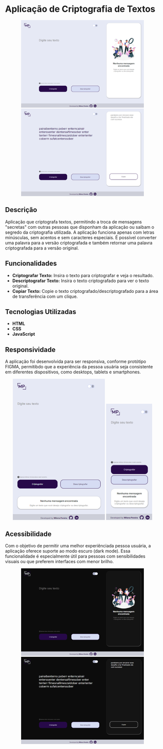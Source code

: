 # Aplicação de Criptografia de Textos
 
<div align="center">
  <img src="./assets/light-desktop.png" alt="light desktop view"  width="400"/>
  <img src="./assets/light-desktop_text.png" alt="light desktop view with text"  width="400"/>
</div>
 
## Descrição
 
Aplicação que criptografa textos, permitindo a troca de mensagens "secretas" com outras pessoas que disponham da aplicação ou saibam o segredo da criptografia utilizada. A aplicação funciona apenas com letras minúsculas, sem acentos e sem caracteres especiais. É possível converter uma palavra para a versão criptografada e também retornar uma palavra criptografada para a versão original.
 
## Funcionalidades
 
- **Criptografar Texto:** Insira o texto para criptografar e veja o resultado.
- **Descriptografar Texto:** Insira o texto criptografado para ver o texto original.
- **Copiar Texto:** Copie o texto criptografado/descriptografado para a área de transferência com um clique.
 
## Tecnologias Utilizadas
 
- **HTML**
- **CSS**
- **JavaScript**
 
## Responsividade
 
A aplicação foi desenvolvida para ser responsiva, conforme protótipo FIGMA, permitibdo que a experiência da pessoa usuária seja consistente em diferentes dispositivos, como desktops, tablets e smartphones.
 
<div align="center">
<img src="./assets/light-tablet.png" alt="light tablet view"  width="300"/>
  <img src="./assets/light-celular.png" alt="light celular view"  width="150"/>
</div>

## Acessibilidade

Com o objetivo de permitir uma melhor experiênciada pessoa usuária, a aplicação oferece suporte ao modo escuro (dark mode). Essa funcionalidade é especialmente útil para pessoas com sensibilidades visuais ou que preferem interfaces com menor brilho.
<div align="center">
<img src="./assets/dark-desktop.png" alt="dark desktop view"  width="400"/>
  <img src="./assets/dark-desktop_text.png" alt="dark desktop view with text"  width="400"/>
</div>
